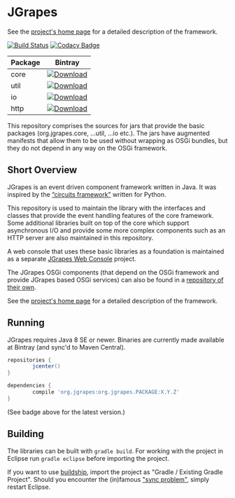 JGrapes
=======

See the [project's home page](https://mnlipp.github.io/jgrapes/) for a
detailed description of the framework.

[![Build Status](https://travis-ci.org/mnlipp/jgrapes.svg?branch=master)](https://travis-ci.org/mnlipp/jgrapes) [![Codacy Badge](https://api.codacy.com/project/badge/Grade/42ed1920969d4b878d7ce80c08141a85)](https://www.codacy.com/app/mnlipp/jgrapes?utm_source=github.com&amp;utm_medium=referral&amp;utm_content=mnlipp/jgrapes&amp;utm_campaign=Badge_Grade)

| Package | Bintray |
| ------- | ------- |
| core    | [ ![Download](https://api.bintray.com/packages/mnlipp/jgrapes/org.jgrapes%3Aorg.jgrapes.core/images/download.svg) ](https://bintray.com/mnlipp/jgrapes/org.jgrapes%3Aorg.jgrapes.core/_latestVersion)
| util    | [ ![Download](https://api.bintray.com/packages/mnlipp/jgrapes/org.jgrapes%3Aorg.jgrapes.util/images/download.svg) ](https://bintray.com/mnlipp/jgrapes/org.jgrapes%3Aorg.jgrapes.util/_latestVersion)
| io      | [ ![Download](https://api.bintray.com/packages/mnlipp/jgrapes/org.jgrapes%3Aorg.jgrapes.io/images/download.svg) ](https://bintray.com/mnlipp/jgrapes/org.jgrapes%3Aorg.jgrapes.io/_latestVersion)
| http    | [ ![Download](https://api.bintray.com/packages/mnlipp/jgrapes/org.jgrapes%3Aorg.jgrapes.http/images/download.svg) ](https://bintray.com/mnlipp/jgrapes/org.jgrapes%3Aorg.jgrapes.http/_latestVersion)

This repository comprises the sources for jars that provide the basic
packages (org.jgrapes.core, ...util, ...io etc.). The jars have augmented
manifests that allow them to be used without wrapping as OSGi bundles, 
but they do not depend in any way on the OSGi framework.

Short Overview
--------------

JGrapes is an event driven component framework written in Java. 
It was inspired by the 
[“circuits framework”](http://circuitsframework.com/) written for Python.

This repository is used to maintain the library with 
the interfaces and classes that provide the
event handling features of the core framework.
Some additional libraries built on top of the core which
support asynchronous I/O and provide some more complex components 
such as an HTTP server are also maintained in this repository.

A web console that uses these basic libraries as a foundation
is maintained as a separate 
[JGrapes Web Console](https://github.com/mnlipp/jgrapes-webconsole)
project.

The JGrapes OSGi components (that depend on the OSGi framework and 
provide JGrapes based OSGi services) can also be found in a
[repository of their own](https://github.com/mnlipp/jgrapes-osgi).

See the [project's home page](https://mnlipp.github.io/jgrapes/) for a
detailed description of the framework.

Running
-------

JGrapes requires Java 8 SE or newer. Binaries are currently made
available at Bintray (and sync'd to Maven Central).

```gradle
repositories {
        jcenter()
}

dependencies {
        compile 'org.jgrapes:org.jgrapes.PACKAGE:X.Y.Z'
}
```

(See badge above for the latest version.)

Building
--------

The libraries can be built with `gradle build`. For working with 
the project in Eclipse run `gradle eclipse` before importing the 
project. 

If you want to use 
[buildship](https://projects.eclipse.org/projects/tools.buildship),
import the project as "Gradle / Existing Gradle Project". Should you
encounter the (in)famous 
["sync problem"](https://github.com/eclipse/buildship/issues/478),
simply restart Eclipse.

